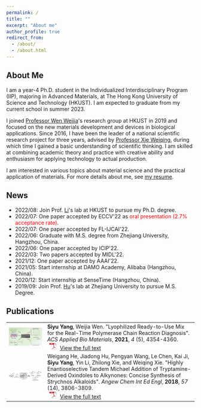 ```yaml
---
permalink: /
title: ""
excerpt: "About me"
author_profile: true
redirect_from: 
  - /about/
  - /about.html
---
```

## About Me
I am a year-4 Ph.D. student in the Individualized Interdisciplinary Program (IIP), majoring in Advanced Materials, at The Hong Kong University of Science and Technology (HKUST). I am expected to graduate from my current school in summer 2023. 

I joined [Professor Wen Weijia](https://facultyprofiles.hkust.edu.hk/profiles.php?profile=weijia-wen-phwen)'s research group at HKUST in 2019 and focused on the new materials development and devices in biological applications. Since 2016, I have been the leader of a national scientific research project for three years, advised by [Professor Xie Weiqing](http://groupxie.com), during which time I gained a basic understanding of scientific thinking. I am skilled at combining academic theory and practice with creative ability and enthusiasm for applying technology to actual production. 

I am interested in various topics about material science and the practical application of materials. For more details about me, see [my resume](https://raw.githubusercontent.com/Sidney909/sidney909.github.io/master/files/sidneycv.pdf).






## News
- 2022/08: Join Prof. [Li](https://xmengli.github.io/)'s lab at HKUST to pursue my Ph.D. degree.
- 2022/07: One paper accepted by ECCV'22 as <font color='red'>oral presentation (2.7% acceptance rate)</font>. 
- 2022/07: One paper accepted by FL-IJCAI'22.
- 2022/06: Graduate with M.S. degree from Zhejiang University, Hangzhou, China.
- 2022/06: One paper accepted by ICIP'22.
- 2022/03: Two papers accepted by MIDL'22. 
- 2021/12: One paper accepted by AAAI'22.
- 2021/05: Start internship at DAMO Academy, Alibaba (Hangzhou, China).
- 2020/12: Start internship at SenseTime (Hangzhou, China).
- 2019/09: Join Prof. [Hu](https://person.zju.edu.cn/en/huhaoji)'s lab at Zhejiang University to pursue M.S. Degree.


## Publications
<table style="border: none; border-collapse: collapse;" border="0">

<tr style="border-collapse: separate; border-spacing:30em;">
  <td style="border-collapse: collapse; border: none;">
    <img src="https://raw.githubusercontent.com/Sidney909/sidney909.github.io/master/images/lyopub.png" width="600" />
  </td>
  <td style="border-collapse: collapse; border: none;">
    <b>Siyu Yang</b>, Weijia Wen.
    "Lyophilized Ready-to-Use Mix for the Real-Time Polymerase Chain Reaction Diagnosis".
    <i>ACS Applied Bio Materials</i>, <b>2021</b>, <i>4</i> (5), 4354-4360.<br>
    <img src="https://raw.githubusercontent.com/SiLangWHL/silangwhl.github.io/master/images/pdf_icon.png" width="20" height="20" hspace="5">
    <span><a href="https://pubs.acs.org/doi/10.1021/acsabm.1c00131">View the full text</a></span><br>
 
  </td>
</tr>
 
<tr style="border-collapse: separate; border-spacing:30em;">
  <td style="border-collapse: collapse; border: none;">
    <img src="https://raw.githubusercontent.com/Sidney909/sidney909.github.io/master/images/orgpub.jpg" width="600" />
  </td>
  <td style="border-collapse: collapse; border: none;">
    Weigang He, Jiadong Hu, Pengyan Wang, Le Chen, Kai Ji, <b>Siyu Yang</b>, Yin Li, Zhilong Xie, and Weiqing Xie.
    "Highly Enantioselective Tandem Michael Addition of Tryptamine-Derived Oxindoles to Alkynones: Concise Synthesis of Strychnos Alkaloids".
    <i>Angew Chem Int Ed Engl</i>, <b>2018</b>, <i>57</i> (14), 3806-3809.<br>
    <img src="https://raw.githubusercontent.com/SiLangWHL/silangwhl.github.io/master/images/pdf_icon.png" width="20" height="20" hspace="5">
    <span><a href="https://onlinelibrary.wiley.com/doi/full/10.1002/ange.201800567">View the full text</a></span><br>

  </td>
</tr>
  
</table>
